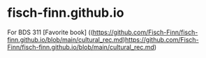 # fisch-finn.github.io
For BDS 311
[Favorite book] ((https://github.com/Fisch-Finn/fisch-finn.github.io/blob/main/cultural_rec.md)https://github.com/Fisch-Finn/fisch-finn.github.io/blob/main/cultural_rec.md)


